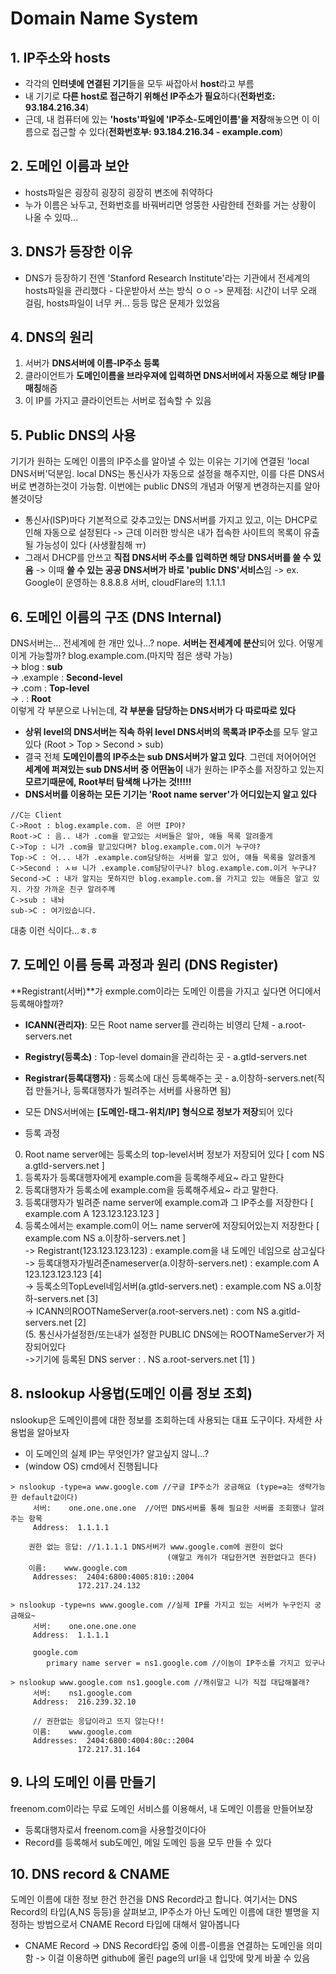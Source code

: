 # Domain Name System
## 1. IP주소와 hosts
- 각각의 **인터넷에 연결된 기기**들을 모두 싸잡아서 **host**라고 부름
- 내 기기로 **다른 host로 접근하기 위해선 IP주소가 필요**하다(**전화번호: 93.184.216.34**)
- 근데, 내 컴퓨터에 있는 **'hosts'파일에 'IP주소-도메인이름'을 저장**해놓으면 이 이름으로 접근할 수 있다(**전화번호부: 93.184.216.34 - example.com**)

## 2. 도메인 이름과 보안
- hosts파일은 굉장히 굉장히 굉장히 변조에 취약하다
- 누가 이름은 놔두고, 전화번호를 바꿔버리면 엉뚱한 사람한테 전화를 거는 상황이 나올 수 있따...

## 3. DNS가 등장한 이유
- DNS가 등장하기 전엔 'Stanford Research Institute'라는 기관에서 전세계의 hosts파일을 관리했다 - 다운받아서 쓰는 방식 ㅇㅇ
-> 문제점: 시간이 너무 오래 걸림, hosts파일이 너무 커... 등등 많은 문제가 있었음

## 4. DNS의 원리
1. 서버가 **DNS서버에 이름-IP주소 등록**
2. 클라이언트가 **도메인이름을 브라우져에 입력하면 DNS서버에서 자동으로 해당 IP를 매칭**해줌
3. 이 IP를 가지고 클라이언트는 서버로 접속할 수 있음

## 5. Public DNS의 사용
기기가 원하는 도메인 이름의 IP주소를 알아낼 수 있는 이유는 기기에 연결된 'local DNS서버'덕분임. local DNS는 통신사가 자동으로 설정을 해주지만, 이를 다른 DNS서버로 변경하는것이 가능함. 이번에는 public DNS의 개념과 어떻게 변경하는지를 알아볼것이당
- 통신사(ISP)마다 기본적으로 갖추고있는 DNS서버를 가지고 있고, 이는 DHCP로 인해 자동으로 설정된다
-> 근데 이러한 방식은 내가 접속한 사이트의 목록이 유출될 가능성이 있다 (사생활침해 ㅠ)
- 그래서 DHCP를 안쓰고 **직접 DNS서버 주소를 입력하면 해당 DNS서버를 쓸 수 있음**
-> 이때 **쓸 수 있는 공공 DNS서버가 바로 'public DNS'서비스**임 
-> ex. Google이 운영하는 8.8.8.8 서버, cloudFlare의 1.1.1.1

## 6. 도메인 이름의 구조 (DNS Internal)
DNS서버는... 전세계에 한 개만 있나...? nope. **서버는 전세계에 분산**되어 있다. 어떻게 이게 가능할까?
blog.example.com.(마지막 점은 생략 가능)  
-> blog : **sub**  
-> .example : **Second-level**  
-> .com : **Top-level**  
-> . : **Root**  
이렇게 각 부분으로 나뉘는데, **각 부분을 담당하는 DNS서버가 다 따로따로 있다**  
- **상위 level의 DNS서버는 직속 하위 level DNS서버의 목록과 IP주소**를 모두 알고 있다 (Root > Top > Second > sub)
- 결국 전체 **도메인이름의 IP주소는 sub DNS서버가 알고 있다**. 그런데 저어어어언 **세계에 퍼져있는 sub DNS서버 중 어떤놈이** 내가 원하는 IP주소를 저장하고 있는지 **모르기때문에, Root부터 탐색해 나가는 것!!!!!**
- **DNS서버를 이용하는 모든 기기는 'Root name server'가 어디있는지 알고 있다**
~~~
//C는 Client
C->Root : blog.example.com. 은 어떤 IP야?
Root->C : 음.. 내가 .com을 맡고있는 서버들은 알아, 얘들 목록 알려줄게
C->Top : 니가 .com을 맡고있다며? blog.example.com.이거 누구야?
Top->C : 어... 내가 .example.com담당하는 서버를 알고 있어, 얘들 목록을 알려줄게
C->Second : ㅅㅂ 니가 .example.com담당이구나? blog.example.com.이거 누구냐?
Second->C : 내가 알지는 못하지만 blog.example.com.을 가지고 있는 애들은 알고 있지. 가장 가까운 친구 알려주께
C->sub : 내놔
sub->C : 여기있습니다.
~~~
대충 이런 식이다...ㅎ.ㅎ

## 7. 도메인 이름 등록 과정과 원리 (DNS Register)
**Registrant(서버)**가 exmple.com이라는 도메인 이름을 가지고 싶다면 어디에서 등록해야할까?
- **ICANN(관리자)**: 모든 Root name server를 관리하는 비영리 단체 - a.root-servers.net
- **Registry(등록소)** : Top-level domain을 관리하는 곳 - a.gtld-servers.net
- **Registrar(등록대행자)** : 등록소에 대신 등록해주는 곳 - a.이창하-servers.net(직접 만들거나, 등록대행자가 빌려주는 서버를 사용하면 됨)
- 모든 DNS서버에는 **[도메인-태그-위치/IP] 형식으로 정보가 저장**되어 있다

- 등록 과정
0. Root name server에는 등록소의 top-level서버 정보가 저장되어 있다 [ com NS a.gtld-servers.net ]
1. 등록자가 등록대행자에게 example.com을 등록해주세요~ 라고 말한다 
2. 등록대행자가 등록소에 example.com을 등록해주세요~ 라고 말한다.
3. 등록대행자가 빌려준 name server에 example.com과 그 IP주소를 저장한다 [ example.com A 123.123.123.123 ]
4. 등록소에서는 example.com이 어느 name server에 저장되어있는지 저장한다 [ example.com NS a.이창하-servers.net ]  
-> Registrant(123.123.123.123) : example.com을 내 도메인 네임으로 삼고싶다  
-> 등록대행자가빌려준nameserver(a.이창하-servers.net) : example.com A 123.123.123.123 [4]  
-> 등록소의TopLevel네임서버(a.gtld-servers.net) : example.com NS a.이창하-servers.net [3]  
-> ICANN의ROOTNameServer(a.root-servers.net) : com NS a.gitld-servers.net [2]  
(5. 통신사가설정한/또는내가 설정한 PUBLIC DNS에는 ROOTNameServer가 저장되어있다  
->기기에 등록된 DNS server : . NS a.root-servers.net [1] )

## 8. nslookup 사용법(도메인 이름 정보 조회)
nslookup은 도메인이름에 대한 정보를 조회하는데 사용되는 대표 도구이다. 자세한 사용법을 알아보자
- 이 도메인의 실제 IP는 무엇인가? 알고싶지 않니...?
- (window OS) cmd에서 진행됩니다
~~~ 
> nslookup -type=a www.google.com //구글 IP주소가 궁금해요 (type=a는 생략가능한 default값이다)
     서버:    one.one.one.one  //어떤 DNS서버를 통해 필요한 서버를 조회했나 알려주는 항목
     Address:  1.1.1.1

    권한 없는 응답: //1.1.1.1 DNS서버가 www.google.com에 권한이 없다
                                   (얘말고 캐쉬가 대답한거면 권한없다고 뜬다)
    이름:    www.google.com
     Addresses:  2404:6800:4005:810::2004
               172.217.24.132

> nslookup -type=ns www.google.com //실제 IP를 가지고 있는 서버가 누구인지 궁금해요~
     서버:    one.one.one.one
     Address:  1.1.1.1

     google.com
        primary name server = ns1.google.com //이놈이 IP주소를 가지고 있구나

> nslookup www.google.com ns1.google.com //캐쉬말고 니가 직접 대답해볼래?
     서버:    ns1.google.com
     Address:  216.239.32.10

     // 권한없는 응답이라고 뜨지 않는다!!
     이름:    www.google.com
     Addresses:  2404:6800:4004:80c::2004
               172.217.31.164
~~~ 

## 9. 나의 도메인 이름 만들기
freenom.com이라는 무료 도메인 서비스를 이용해서, 내 도메인 이름을 만들어보장
- 등록대행자로서 freenom.com을 사용할것이다아
- Record를 등록해서 sub도메인, 메일 도메인 등을 모두 만들 수 있다

## 10. DNS record & CNAME
도메인 이름에 대한 정보 한건 한건을 DNS Record라고 합니다. 여기서는 DNS Record의 타입(A,NS 등등)을 살펴보고, IP주소가 아닌 도메인 이름에 대한 별명을 지정하는 방법으로서 CNAME Record 타입에 대해서 알아봅니다
- CNAME Record
-> DNS Record타입 중에 이름-이름을 연결하는 도메인을 의미함
-> 이걸 이용하면 github에 올린 page의 url을 내 입맛에 맞게 바꿀 수 있음
